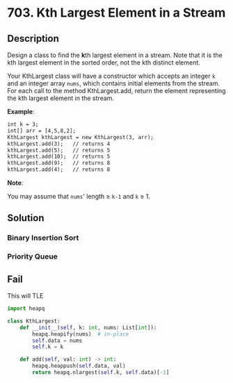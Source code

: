 # 703. Kth Largest Element in a Stream

## Description

Design a class to find the **k**th largest element in a stream. Note that it is the kth largest element in the sorted order, not the kth distinct element.

Your KthLargest class will have a constructor which accepts an integer `k` and an integer array `nums`, which contains initial elements from the stream. For each call to the method KthLargest.add, return the element representing the kth largest element in the stream.

**Example**:

```txt
int k = 3;
int[] arr = [4,5,8,2];
KthLargest kthLargest = new KthLargest(3, arr);
kthLargest.add(3);   // returns 4
kthLargest.add(5);   // returns 5
kthLargest.add(10);  // returns 5
kthLargest.add(9);   // returns 8
kthLargest.add(4);   // returns 8
```

**Note**:

You may assume that `nums`' length ≥ `k-1` and `k` ≥ 1.

## Solution

### Binary Insertion Sort

### Priority Queue

## Fail

This will TLE

```py
import heapq

class KthLargest:
    def __init__(self, k: int, nums: List[int]):
        heapq.heapify(nums)  # in-place
        self.data = nums
        self.k = k

    def add(self, val: int) -> int:
        heapq.heappush(self.data, val)
        return heapq.nlargest(self.k, self.data)[-1]
```
